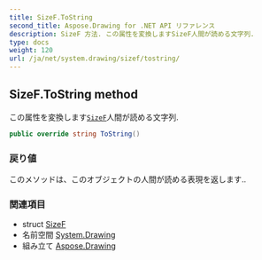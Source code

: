 ```yaml
---
title: SizeF.ToString
second_title: Aspose.Drawing for .NET API リファレンス
description: SizeF 方法. この属性を変換しますSizeF人間が読める文字列.
type: docs
weight: 120
url: /ja/net/system.drawing/sizef/tostring/
---
```

## SizeF.ToString method

この属性を変換します[`SizeF`](../)人間が読める文字列.

```csharp
public override string ToString()
```

### 戻り値

このメソッドは、このオブジェクトの人間が読める表現を返します..

### 関連項目

* struct [SizeF](../)
* 名前空間 [System.Drawing](../../sizef/)
* 組み立て [Aspose.Drawing](../../../)


